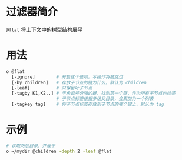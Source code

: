 # 过滤器简介

`@flat` 将上下文中的树型结构展平

# 用法

```bash
o @flat
  [-ignore]        # 开启这个选项，本操作将被跳过
  [-by children]   # 存放子节点的键为什么，默认为 children
  [-leaf]          # 只保留叶子节点
  [-tagby K1,K2..] # 半角逗号分隔的键，找到第一个键，作为所有子节点的标签
                   # 子节点标签根据多级父目录，会累加为一个列表
  [-tagkey tag]    # 将子节点标签存放到子节点的哪个键上，默认为 tag
```

# 示例

```bash
# 读取两层目录，并展平
o ~/mydir @children -depth 2 -leaf @flat
```

